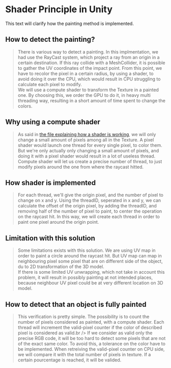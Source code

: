 # Shader Principle in Unity

This text will clarify how the painting method is implemented.

## How to detect the painting?
> There is various way to detect a painting. In this implmentation, we had use the RayCast system, which project
> a ray from an origin in a certain destination. If this ray collide with a MeshCollider, it is possible to gather
> the UV coordinates of the impact point. From this point, we have to recolor the pixel in a certain radius, by using a
> shader, to avoid doing it over the CPU, which would result in CPU struggling to calculate each pixel to modify.<br/>
> We will use a compute shader to transform the Texture in a painted one. By choosing this, we order the GPU to do it,
> in heavy multi threading way, resulting in a short amount of time spent to change the colors.

## Why using a compute shader
> As said in [the file explaining how a shader is working](./shaders/shader_usage.md), we will only change a small
> amount of pixels among all in the Texture. A pixel shader would launch one thread for every single pixel, to color them.<br />
> But we're only actually only changing a small amount of pixels, and doing it with a pixel shader would result in a lot
> of useless thread. Compute shader will let us create a precise number of thread, to just modify pixels around the one
> from where the raycast hitted.

## How shader is implemented
> For each thread, we'll give the origin pixel, and the number of pixel to change on x and y.
> Using the threadID, seperated in x and y, we can calculate the offset of the origin pixel, by adding the threadID, and
> removing half of the number of pixel to paint, to center the operation on the raycast hit.
> In this way, we will create each thread in order to paint one pixel around the origin point.

## Limitation with this solution
> Some limitations exists with this solution. We are using UV map in order to paint a circle around the raycast hit.
> But UV map can map in neighbouring pixel some pixel that are on different side of the object, du to 2D transformation
> of the 3D model.<br />
> If there is some limited UV unwrapping, which not take in account this problem, it will result in possibly painting 
> at not intended places, because neighbour UV pixel could be at very different location on 3D model.

## How to detect that an object is fully painted
> This verification is pretty simple. The possibility is to count the number of pixels considered as painted, with a
> compute shader. Each thread will increment the valid-pixel counter if the color of described pixel is considered
> as valid.br />
> If we consider as valid only the precise RGB code, it will be too hard to detect some pixels that are not of the exact
> same color. To avoid this, a tolerance on the color have to be implemented.
> When retreiving the valid-pixel counter on CPU side, we will compare it with the total number of pixels in texture.
> If a certain pourcentage is reached, it will be valided.